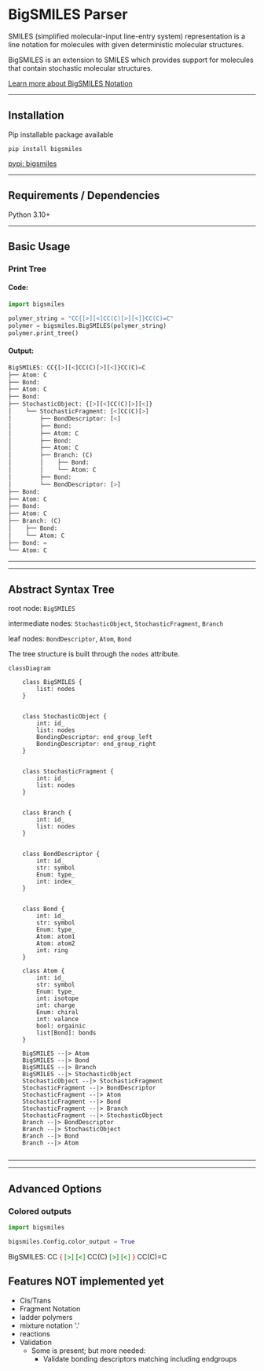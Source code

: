 # BigSMILES Parser

SMILES (simplified molecular-input line-entry system) representation is a line notation for molecules with 
given deterministic molecular structures.

BigSMILES is an extension to SMILES which provides support for molecules that contain stochastic molecular structures. 

[Learn more about BigSMILES Notation](https://olsenlabmit.github.io/BigSMILES/docs/line_notation.html#the-bigsmiles-line-notation)

---

## Installation

Pip installable package available

`pip install bigsmiles`

[pypi: bigsmiles](https://pypi.org/project/bigsmiles/)


---

## Requirements / Dependencies
Python 3.10+


---

## Basic Usage

### Print Tree
#### Code:
```python
import bigsmiles

polymer_string = "CC{[>][<]CC(C)[>][<]}CC(C)=C"
polymer = bigsmiles.BigSMILES(polymer_string)
polymer.print_tree()
```

#### Output:
```python
BigSMILES: CC{[>][<]CC(C)[>][<]}CC(C)=C
├── Atom: C
├── Bond: 
├── Atom: C
├── Bond: 
├── StochasticObject: {[>][<]CC(C)[>][<]}
│    └── StochasticFragment: [<]CC(C)[>]
│        ├── BondDescriptor: [<]
│        ├── Bond: 
│        ├── Atom: C
│        ├── Bond: 
│        ├── Atom: C
│        ├── Branch: (C)
│        │    ├── Bond: 
│        │    └── Atom: C
│        ├── Bond: 
│        └── BondDescriptor: [>]
├── Bond: 
├── Atom: C
├── Bond: 
├── Atom: C
├── Branch: (C)
│    ├── Bond: 
│    └── Atom: C
├── Bond: =
└── Atom: C
```

---
---

## Abstract Syntax Tree

root node: `BigSMILES` 

intermediate nodes: `StochasticObject`, `StochasticFragment`, `Branch`

leaf nodes: `BondDescriptor`, `Atom`, `Bond`

The tree structure is built through the `nodes` attribute.


```mermaid
classDiagram

    class BigSMILES {
        list: nodes
    }
    
    
    class StochasticObject {
        int: id_
        list: nodes
        BondingDescriptor: end_group_left
        BondingDescriptor: end_group_right
    }
    
    
    class StochasticFragment {
        int: id_
        list: nodes
    }
    
    
    class Branch {
        int: id_
        list: nodes
    }
    
    
    class BondDescriptor {
        int: id_
        str: symbol
        Enum: type_
        int: index_
    }
    
    
    class Bond {
        int: id_
        str: symbol
        Enum: type_
        Atom: atom1
        Atom: atom2
        int: ring
    }
    
    class Atom {
        int: id_
        str: symbol
        Enum: type_
        int: isotope
        int: charge
        Enum: chiral
        int: valance
        bool: orgainic
        list[Bond]: bonds
    }

    BigSMILES --|> Atom
    BigSMILES --|> Bond
    BigSMILES --|> Branch
    BigSMILES --|> StochasticObject
    StochasticObject --|> StochasticFragment
    StochasticFragment --|> BondDescriptor
    StochasticFragment --|> Atom
    StochasticFragment --|> Bond
    StochasticFragment --|> Branch
    StochasticFragment --|> StochasticObject
    Branch --|> BondDescriptor
    Branch --|> StochasticObject
    Branch --|> Bond
    Branch --|> Atom
    
```

---
---

## Advanced Options

### Colored outputs
```python
import bigsmiles

bigsmiles.Config.color_output = True
```

BigSMILES: CC
<span style="color:red">{</span>
<span style="color:green">[>]</span>
<span style="color:green">[<]</span>
CC(C)
<span style="color:green">[>]</span>
<span style="color:green">[<]</span>
<span style="color:red">}</span>
CC(C)=C


## Features NOT implemented yet
* Cis/Trans
* Fragment Notation
* ladder polymers
* mixture notation '.'
* reactions
* Validation
  * Some is present; but more needed:
    * Validate bonding descriptors matching including endgroups

